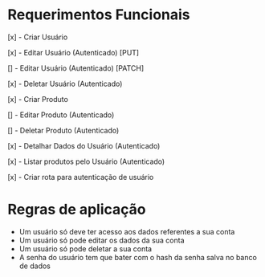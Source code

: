 # Requerimentos Funcionais

[x] - Criar Usuário

[x] - Editar Usuário (Autenticado) [PUT]

[] - Editar Usuário (Autenticado) [PATCH]

[x] - Deletar Usuário (Autenticado)

[x] - Criar Produto

[] - Editar Produto (Autenticado)

[] - Deletar Produto (Autenticado)

[x] - Detalhar Dados do Usuário (Autenticado)

[x] - Listar produtos pelo Usuário (Autenticado)

[x] - Criar rota para autenticação de usuário

# Regras de aplicação
  - Um usuário só deve ter acesso aos dados referentes a sua conta
  - Um usuário só pode editar os dados da sua conta
  - Um usuário só pode deletar a sua conta
  - A senha do usuário tem que bater com o hash da senha salva no banco de dados